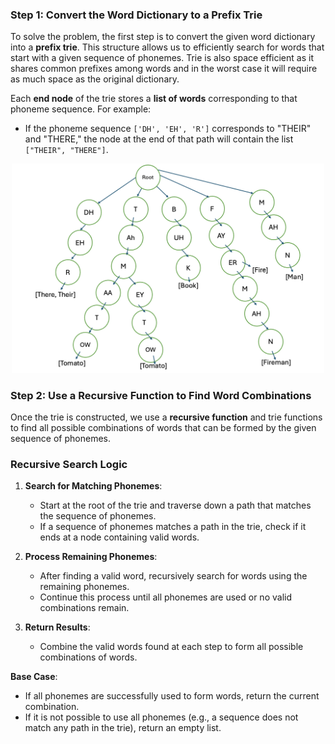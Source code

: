 ### Step 1: Convert the Word Dictionary to a Prefix Trie
To solve the problem, the first step is to convert the given word dictionary into a **prefix trie**. 
This structure allows us to efficiently search for words that start with a given sequence of phonemes. Trie is 
also space efficient as it shares common prefixes among words and in the worst case it will require as much
space as the original dictionary.

Each **end node** of the trie stores a **list of words** corresponding to that phoneme sequence. For example:
- If the phoneme sequence `['DH', 'EH', 'R']` corresponds to "THEIR" and "THERE," the node at the end of that path will
contain the list `["THEIR", "THERE"]`.

<div align="center">
  <img src="../images/trie_visualization.png" alt="Dynamic Programming Visualization" width="500">
</div>

### Step 2: Use a Recursive Function to Find Word Combinations
Once the trie is constructed, we use a **recursive function** and trie functions to find all possible combinations of words that can be 
formed by the given sequence of phonemes.

### Recursive Search Logic
1. **Search for Matching Phonemes**:
   - Start at the root of the trie and traverse down a path that matches the sequence of phonemes.
   - If a sequence of phonemes matches a path in the trie, check if it ends at a node containing valid words.
   
2. **Process Remaining Phonemes**:
   - After finding a valid word, recursively search for words using the remaining phonemes.
   - Continue this process until all phonemes are used or no valid combinations remain. 
3. **Return Results**:
   - Combine the valid words found at each step to form all possible combinations of words.

**Base Case**:
   - If all phonemes are successfully used to form words, return the current combination.
   - If it is not possible to use all phonemes (e.g., a sequence does not match any path in the trie), return an empty list.
